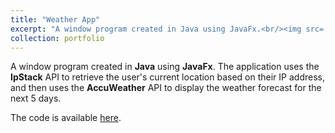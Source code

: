 ```yaml
---
title: "Weather App"
excerpt: "A window program created in Java using JavaFx.<br/><img src='/images/500x300.png'>"
collection: portfolio
---
```


A window program created in **Java** using **JavaFx**. The application uses the **IpStack** API to retrieve the user's current location based on their IP address, and then uses the **AccuWeather** API to display the weather forecast for the next 5 days.

The code is available [here](https://github.com/petrzmax/WeatherApp).